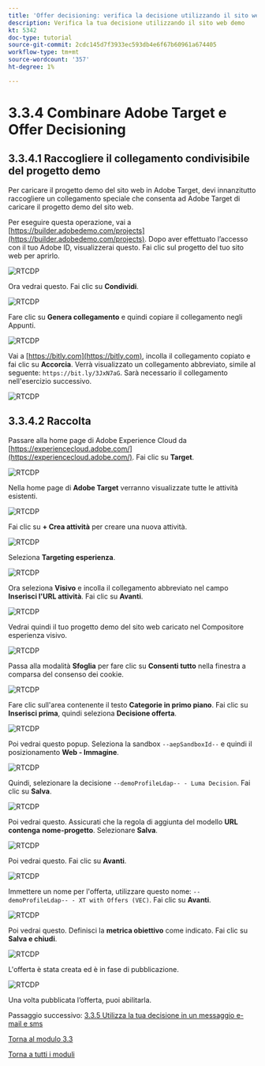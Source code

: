 ```yaml
---
title: 'Offer decisioning: verifica la decisione utilizzando il sito web demo'
description: Verifica la tua decisione utilizzando il sito web demo
kt: 5342
doc-type: tutorial
source-git-commit: 2cdc145d7f3933ec593db4e6f67b60961a674405
workflow-type: tm+mt
source-wordcount: '357'
ht-degree: 1%

---
```


# 3.3.4 Combinare Adobe Target e Offer Decisioning

## 3.3.4.1 Raccogliere il collegamento condivisibile del progetto demo

Per caricare il progetto demo del sito web in Adobe Target, devi innanzitutto raccogliere un collegamento speciale che consenta ad Adobe Target di caricare il progetto demo del sito web.

Per eseguire questa operazione, vai a [https://builder.adobedemo.com/projects](https://builder.adobedemo.com/projects). Dopo aver effettuato l’accesso con il tuo Adobe ID, visualizzerai questo. Fai clic sul progetto del tuo sito web per aprirlo.

![RTCDP](./images/builder1.png)

Ora vedrai questo. Fai clic su **Condividi**.

![RTCDP](./images/builder2.png)

Fare clic su **Genera collegamento** e quindi copiare il collegamento negli Appunti.

![RTCDP](./images/builder3.png)

Vai a [https://bitly.com](https://bitly.com), incolla il collegamento copiato e fai clic su **Accorcia**. Verrà visualizzato un collegamento abbreviato, simile al seguente: `https://bit.ly/3JxN7aG`. Sarà necessario il collegamento nell&#39;esercizio successivo.

![RTCDP](./images/builder4.png)

## 3.3.4.2 Raccolta

Passare alla home page di Adobe Experience Cloud da [https://experiencecloud.adobe.com/](https://experiencecloud.adobe.com/). Fai clic su **Target**.

![RTCDP](./../../../modules/rtcdp-b2c/module2.3/images/excl.png)

Nella home page di **Adobe Target** verranno visualizzate tutte le attività esistenti.

![RTCDP](./../../../modules/rtcdp-b2c/module2.3/images/exclatov.png)

Fai clic su **+ Crea attività** per creare una nuova attività.

![RTCDP](./../../../modules/rtcdp-b2c/module2.3/images/exclatcr.png)

Seleziona **Targeting esperienza**.

![RTCDP](./images/exclatcrxt.png)

Ora seleziona **Visivo** e incolla il collegamento abbreviato nel campo **Inserisci l&#39;URL attività**. Fai clic su **Avanti**.

![RTCDP](./images/exclatcrxt1.png)

Vedrai quindi il tuo progetto demo del sito web caricato nel Compositore esperienza visivo.

![RTCDP](./images/vec1.png)

Passa alla modalità **Sfoglia** per fare clic su **Consenti tutto** nella finestra a comparsa del consenso dei cookie.

![RTCDP](./images/vec2.png)

Fare clic sull&#39;area contenente il testo **Categorie in primo piano**. Fai clic su **Inserisci prima**, quindi seleziona **Decisione offerta**.

![RTCDP](./images/vec3.png)

Poi vedrai questo popup. Seleziona la sandbox `--aepSandboxId--` e quindi il posizionamento **Web - Immagine**.

![RTCDP](./images/vec4.png)

Quindi, selezionare la decisione `--demoProfileLdap-- - Luma Decision`. Fai clic su **Salva**.

![RTCDP](./images/vec5.png)

Poi vedrai questo. Assicurati che la regola di aggiunta del modello **URL** **contenga** **nome-progetto**. Selezionare **Salva**.

![RTCDP](./images/vec6.png)

Poi vedrai questo. Fai clic su **Avanti**.

![RTCDP](./images/vec7.png)

Immettere un nome per l&#39;offerta, utilizzare questo nome: `--demoProfileLdap-- - XT with Offers (VEC)`. Fai clic su **Avanti**.

![RTCDP](./images/vec8.png)

Poi vedrai questo. Definisci la **metrica obiettivo** come indicato. Fai clic su **Salva e chiudi**.

![RTCDP](./images/vec9.png)

L&#39;offerta è stata creata ed è in fase di pubblicazione.

![RTCDP](./images/vec10.png)

Una volta pubblicata l’offerta, puoi abilitarla.

Passaggio successivo: [3.3.5 Utilizza la tua decisione in un messaggio e-mail e sms](./ex5.md)

[Torna al modulo 3.3](./offer-decisioning.md)

[Torna a tutti i moduli](./../../../overview.md)
